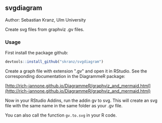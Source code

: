 ## svgdiagram

Author: Sebastian Kranz, Ulm University

Create svg files from graphviz .gv files.


### Usage 

First install the package github:

```r
devtools::install_github("skranz/svgdiagram")
```


Create a graph file with extension ".gv" and open it in RStudio. See the corresponding documentation in the DiagrammeR package:

[http://rich-iannone.github.io/DiagrammeR/graphviz_and_mermaid.html](http://rich-iannone.github.io/DiagrammeR/graphviz_and_mermaid.html)

Now in your RStudio Addins, run the addin gv to svg. This will create an svg file with the same name in the same folder as your .gv file.

You can also call the function `gv.to.svg` in your R code.



